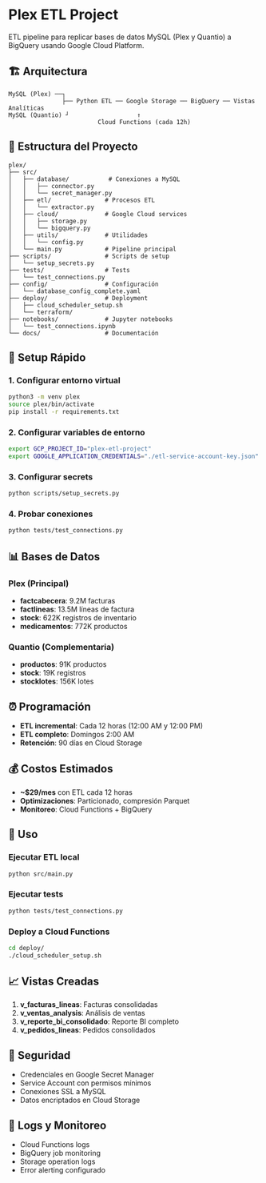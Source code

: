 # Plex ETL Project

ETL pipeline para replicar bases de datos MySQL (Plex y Quantio) a BigQuery usando Google Cloud Platform.

## 🏗️ Arquitectura

```
MySQL (Plex) ──┐
               ├── Python ETL ── Google Storage ── BigQuery ── Vistas Analíticas
MySQL (Quantio) ┘                   ↑
                         Cloud Functions (cada 12h)
```

## 📁 Estructura del Proyecto

```
plex/
├── src/
│   ├── database/           # Conexiones a MySQL
│   │   ├── connector.py
│   │   └── secret_manager.py
│   ├── etl/               # Procesos ETL
│   │   └── extractor.py
│   ├── cloud/             # Google Cloud services
│   │   ├── storage.py
│   │   └── bigquery.py
│   ├── utils/             # Utilidades
│   │   └── config.py
│   └── main.py            # Pipeline principal
├── scripts/               # Scripts de setup
│   └── setup_secrets.py
├── tests/                 # Tests
│   └── test_connections.py
├── config/                # Configuración
│   └── database_config_complete.yaml
├── deploy/                # Deployment
│   ├── cloud_scheduler_setup.sh
│   └── terraform/
├── notebooks/             # Jupyter notebooks
│   └── test_connections.ipynb
└── docs/                  # Documentación
```

## 🚀 Setup Rápido

### 1. Configurar entorno virtual
```bash
python3 -m venv plex
source plex/bin/activate
pip install -r requirements.txt
```

### 2. Configurar variables de entorno
```bash
export GCP_PROJECT_ID="plex-etl-project"
export GOOGLE_APPLICATION_CREDENTIALS="./etl-service-account-key.json"
```

### 3. Configurar secrets
```bash
python scripts/setup_secrets.py
```

### 4. Probar conexiones
```bash
python tests/test_connections.py
```

## 📊 Bases de Datos

### Plex (Principal)
- **factcabecera**: 9.2M facturas
- **factlineas**: 13.5M líneas de factura
- **stock**: 622K registros de inventario
- **medicamentos**: 772K productos

### Quantio (Complementaria)
- **productos**: 91K productos
- **stock**: 19K registros
- **stocklotes**: 156K lotes

## ⏰ Programación

- **ETL incremental**: Cada 12 horas (12:00 AM y 12:00 PM)
- **ETL completo**: Domingos 2:00 AM
- **Retención**: 90 días en Cloud Storage

## 💰 Costos Estimados

- **~$29/mes** con ETL cada 12 horas
- **Optimizaciones**: Particionado, compresión Parquet
- **Monitoreo**: Cloud Functions + BigQuery

## 🔧 Uso

### Ejecutar ETL local
```bash
python src/main.py
```

### Ejecutar tests
```bash
python tests/test_connections.py
```

### Deploy a Cloud Functions
```bash
cd deploy/
./cloud_scheduler_setup.sh
```

## 📈 Vistas Creadas

1. **v_facturas_lineas**: Facturas consolidadas
2. **v_ventas_analysis**: Análisis de ventas
3. **v_reporte_bi_consolidado**: Reporte BI completo
4. **v_pedidos_lineas**: Pedidos consolidados

## 🔐 Seguridad

- Credenciales en Google Secret Manager
- Service Account con permisos mínimos
- Conexiones SSL a MySQL
- Datos encriptados en Cloud Storage

## 📝 Logs y Monitoreo

- Cloud Functions logs
- BigQuery job monitoring
- Storage operation logs
- Error alerting configurado